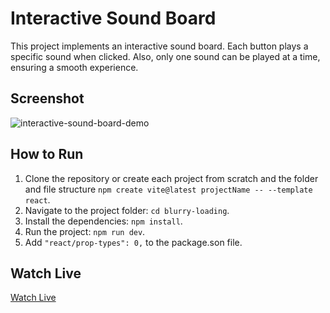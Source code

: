 # Interactive Sound Board

This project implements an interactive sound board. Each button plays a specific sound when clicked. Also, only one sound can be played at a time, ensuring a smooth experience.

## Screenshot

![interactive-sound-board-demo](./interactive-sound-board-demo.gif)

## How to Run

1. Clone the repository or create each project from scratch and the folder and file structure `npm create vite@latest projectName -- --template react`.
2. Navigate to the project folder: `cd blurry-loading`.
3. Install the dependencies: `npm install`.
4. Run the project: `npm run dev`.
5. Add `"react/prop-types": 0,` to the package.son file.

## Watch Live

[Watch Live](https://interactive-sound-board.vercel.app/)
